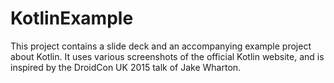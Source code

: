 # KotlinExample
This project contains a slide deck and an accompanying example project about Kotlin. 
It uses various screenshots of the official Kotlin website, and is inspired by the DroidCon UK 2015 talk of Jake Wharton.

